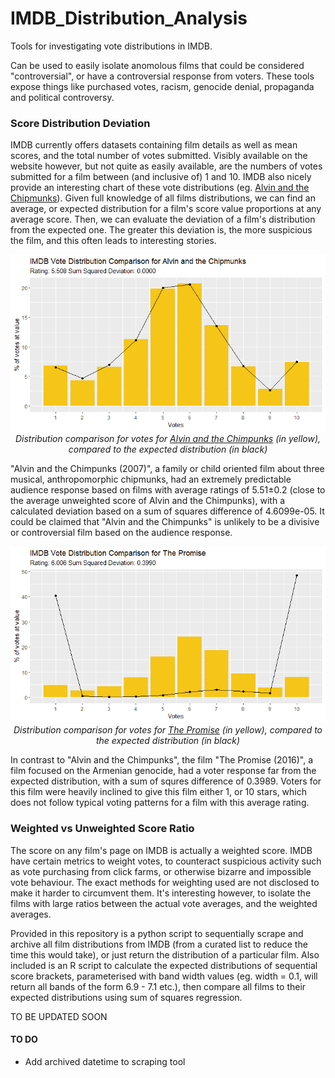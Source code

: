 # IMDB_Distribution_Analysis
Tools for investigating vote distributions in IMDB.

Can be used to easily isolate anomolous films that could be considered "controversial", or have a controversial response from voters. These tools expose things like purchased votes, racism, genocide denial, propaganda and political controversy.

### Score Distribution Deviation

IMDB currently offers datasets containing film details as well as mean scores, and the total number of votes submitted. Visibly available on the website however, but not quite as easily available, are the numbers of votes submitted for a film between (and inclusive of) 1 and 10. IMDB also nicely provide an interesting chart of these vote distributions (eg. [Alvin and the Chipmunks](https://www.imdb.com/title/tt0952640/ratings/?ref_=tt_ov_rt)). Given full knowledge of all films distributions, we can find an average, or expected distribution for a film's score value proportions at any average score. Then, we can evaluate the deviation of a film's distribution from the expected one. The greater this deviation is, the more suspicious the film, and this often leads to interesting stories.

<p align="center">
  <img src="readme_files/Alvin and the Chipmunks.png" />
  <br>
  <i>Distribution comparison for votes for <a href=https://www.imdb.com/title/tt0952640/?ref_=ttrt_ov>Alvin and the Chimpunks</a> (in yellow), compared to the expected distribution (in black)</i>
</p>

"Alvin and the Chimpunks (2007)", a family or child oriented film about three musical, anthropomorphic chipmunks, had an extremely predictable audience response based on films with average ratings of 5.51±0.2 (close to the average unweighted score of Alvin and the Chimpunks), with a calculated deviation based on a sum of squares difference of 4.6099e-05. It could be claimed that "Alvin and the Chimpunks" is unlikely to be a divisive or controversial film based on the audience response.

<p align="center">
  <img src="readme_files/The Promise.png" />
  <br>
  <i>Distribution comparison for votes for <a href=https://www.imdb.com/title/tt4776998/>The Promise</a> (in yellow), compared to the expected distribution (in black)</i>
</p>

In contrast to "Alvin and the Chimpunks", the film "The Promise (2016)", a film focused on the Armenian genocide, had a voter response far from the expected distribution, with a sum of squres difference of 0.3989. Voters for this film were heavily inclined to give this film either 1, or 10 stars, which does not follow typical voting patterns for a film with this average rating.

### Weighted vs Unweighted Score Ratio

The score on any film's page on IMDB is actually a weighted score. IMDB have certain metrics to weight votes, to counteract suspicious activity such as vote purchasing from click farms, or otherwise bizarre and impossible vote behaviour. The exact methods for weighting used are not disclosed to make it harder to circumvent them. It's interesting however, to isolate the films with large ratios between the actual vote averages, and the weighted averages.



Provided in this repository is a python script to sequentially scrape and archive all film distributions from IMDB (from a curated list to reduce the time this would take), or just return the distribution of a particular film. Also included is an R script to calculate the expected distributions of sequential score brackets, parameterised with band width values (eg. width = 0.1, will return all bands of the form 6.9 - 7.1 etc.), then compare all films to their expected distributions using sum of squares regression.

TO BE UPDATED SOON

#### TO DO
- Add archived datetime to scraping tool
